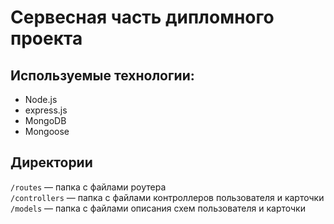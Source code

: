 
# Сервесная часть дипломного проекта
## Используемые технологии:
* Node.js
* express.js
* MongoDB
* Mongoose

## Директории
`/routes` — папка с файлами роутера  
`/controllers` — папка с файлами контроллеров пользователя и карточки   
`/models` — папка с файлами описания схем пользователя и карточки  
  
